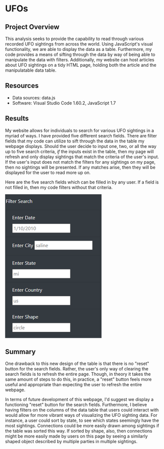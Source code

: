 # UFOs

## Project Overview
This analysis seeks to provide the capability to read through various recorded UFO sightings from across the world. Using JavaScript's visual functionality, we are able to display the data as a table. Furthermore, my code provides a means of sifting through the data by way of being able to manipulate the data with filters. Additionally, my website can host articles about UFO sightings on a tidy HTML page, holding both the article and the manipulatable data table.

## Resources
- Data sources: data.js
- Software: Visual Studio Code 1.60.2, JavaScript 1.7

## Results
My website allows for individuals to search for various UFO sightings in a myriad of ways. I have provided five different search fields. There are filter fields that my code can utilize to sift through the data in the table my webpage displays. Should the user decide to input one, two, or all the way up to five search criteria, *if* the inputs exist in the table, then my page will refresh and only display sightings that match the criteria of the user's input. If the user's input does not match the filters for any sightings on my page, then no sightings will be presented. If any matches arise, then they will be displayed for the user to read more up on.

Here are the five search fields which can be filled in by any user. If a field is not filled in, then my code filters without that criteria.

![Five Filters](Resources/five_filters.png)

## Summary
One drawback to this new design of the table is that there is no "reset" button for the search fields. Rather, the user's only way of clearing the search fields is to refresh the entire page. Though, in theory it takes the same amount of steps to do this, in practice, a "reset" button feels more useful and appropriate than expecting the user to refresh the entire webpage. 

In terms of future development of this webpage, I'd suggest we display a functioning "reset" button for the search fields. Furthermore, I believe having filters on the columns of the data table that users could interact with would allow for more vibrant ways of visualizing the UFO sighting data. For instance, a user could sort by state, to see which states seemingly have the most sightings. Connections could be more easily drawn among sightings if the table was sorted this way. If sorted by shape, also, then connections might be more easily made by users on this page by seeing a similarly shaped object described by multiple parties in multiple sightings.